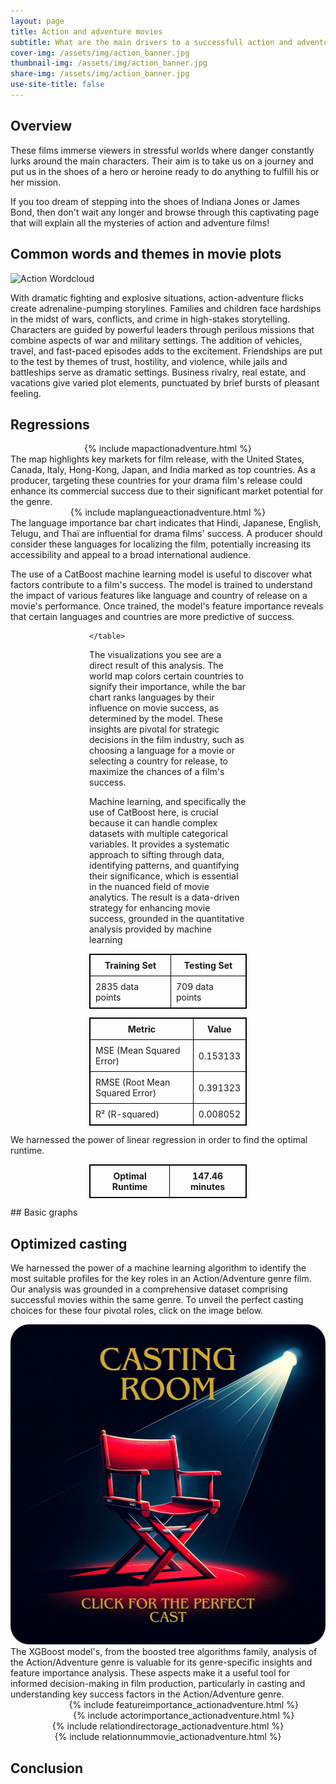 ```yaml
---
layout: page
title: Action and adventure movies
subtitle: What are the main drivers to a successfull action and adventure movie ? 
cover-img: /assets/img/action_banner.jpg
thumbnail-img: /assets/img/action_banner.jpg
share-img: /assets/img/action_banner.jpg
use-site-title: false
---
```


## Overview

These films immerse viewers in stressful worlds where danger constantly lurks around the main characters. Their aim is to take us on a journey and put us in the shoes of a hero or heroine ready to do anything to fulfill his or her mission.

If you too dream of stepping into the shoes of Indiana Jones or James Bond, then don't wait any longer and browse through this captivating page that will explain all the mysteries of action and adventure films!

## Common words and themes in movie plots

![Action Wordcloud](/assets/img/wordclouds/empath/Action_Adventure_wordcloud.png)

With dramatic fighting and explosive situations, action-adventure flicks create adrenaline-pumping storylines. Families and children face hardships in the midst of wars, conflicts, and crime in high-stakes storytelling. Characters are guided by powerful leaders through perilous missions that combine aspects of war and military settings. The addition of vehicles, travel, and fast-paced episodes adds to the excitement. Friendships are put to the test by themes of trust, hostility, and violence, while jails and battleships serve as dramatic settings. Business rivalry, real estate, and vacations give varied plot elements, punctuated by brief bursts of pleasant feeling.

## Regressions
<div style="width: 100%;display: flex; justify-content: center;">
  {% include mapactionadventure.html %}
</div>
The map highlights key markets for film release, with the United States, Canada, Italy, Hong-Kong, Japan, and India marked as top countries. As a producer, targeting these countries for your drama film's release could enhance its commercial success due to their significant market potential for the genre.
<div style="width: 100%;display: flex; justify-content: center;">
  {% include maplangueactionadventure.html %}
</div>
The language importance bar chart indicates that Hindi, Japanese, English, Telugu, and Thaï are influential for drama films' success. A producer should consider these languages for localizing the film, potentially increasing its accessibility and appeal to a broad international audience.



The use of a CatBoost machine learning model is useful to discover what factors contribute to a film's success. The model is trained to understand the impact of various features like language and country of release on a movie's performance. Once trained, the model's feature importance reveals that certain languages and countries are more predictive of success.
<div style="margin:auto; width:50%;">
    <table style="width:100%; border: 1px solid black; border-collapse: collapse;">
        <tr style="border: 1px solid black;">
            <th style="border: 1px solid black; padding: 8px;">Training Set</th>
            <th style="border: 1px solid black; padding: 8px;">Testing Set</th>
        </tr>
        <tr style="border: 1px solid black;">
            <td style="border: 1px solid black; padding: 8px;">2835 data points</td>
            <td style="border: 1px solid black; padding: 8px;">709 data points</td>
        </tr>
        
    </table>
</div>

The visualizations you see are a direct result of this analysis. The world map colors certain countries to signify their importance, while the bar chart ranks languages by their influence on movie success, as determined by the model. These insights are pivotal for strategic decisions in the film industry, such as choosing a language for a movie or selecting a country for release, to maximize the chances of a film's success.

Machine learning, and specifically the use of CatBoost here, is crucial because it can handle complex datasets with multiple categorical variables. It provides a systematic approach to sifting through data, identifying patterns, and quantifying their significance, which is essential in the nuanced field of movie analytics. The result is a data-driven strategy for enhancing movie success, grounded in the quantitative analysis provided by machine learning

<div style="margin:auto; width:50%;">
    <table style="width:100%; border: 1px solid black; border-collapse: collapse;">
        <tr style="border: 1px solid black;">
            <th style="border: 1px solid black; padding: 8px;">Metric</th>
            <th style="border: 1px solid black; padding: 8px;">Value</th>
        </tr>
        <tr style="border: 1px solid black;">
            <td style="border: 1px solid black; padding: 8px;">MSE (Mean Squared Error)</td>
            <td style="border: 1px solid black; padding: 8px;">0.153133</td>
        </tr>
        <tr style="border: 1px solid black;">
            <td style="border: 1px solid black; padding: 8px;">RMSE (Root Mean Squared Error)</td>
            <td style="border: 1px solid black; padding: 8px;">0.391323</td>
        </tr>
        <tr style="border: 1px solid black;">
            <td style="border: 1px solid black; padding: 8px;">R² (R-squared)</td>
            <td style="border: 1px solid black; padding: 8px;">0.008052</td>
        </tr>
    </table>
</div>
We harnessed the power of linear regression in order to find the optimal runtime.
<div style="width:50%; margin-left: auto; margin-right: auto;">
    <table style="width:100%; border: 1px solid black; border-collapse: collapse;">
        <tr style="border: 1px solid black;">
            <th style="border: 1px solid black; padding: 8px;">Optimal Runtime</th>
            <th style="border: 1px solid black; padding: 8px;">147.46 minutes</th>
        </tr>
    </table>
</div>
## Basic graphs

## Optimized casting

We harnessed the power of a machine learning algorithm to identify the most suitable profiles for the key roles in an Action/Adventure genre film. Our analysis was grounded in a comprehensive dataset comprising successful movies within the same genre. To unveil the perfect casting choices for these four pivotal roles, click on the image below.

<div style="width: 100%;display: flex; justify-content: center;">
  <a href="/action_cast.html"><img src="/assets/img/casting.png" alt="cast" style="width:512px;height:512px;border-radius: 30px;"></a>
</div>
The XGBoost model's, from the boosted tree algorithms family, analysis of the Action/Adventure genre is valuable for its genre-specific insights and feature importance analysis. These aspects make it a useful tool for informed decision-making in film production, particularly in casting and understanding key success factors in the Action/Adventure genre.

<div style="width: 110%;display: flex; justify-content: center;">
  {% include featureimportance_actionadventure.html %}
</div>
<div style="width: 110%;display: flex; justify-content: center;">
  {% include actorimportance_actionadventure.html %}
</div>
<div style="width: 100%;display: flex; justify-content: center;">
  {% include relationdirectorage_actionadventure.html %}
</div>
<div style="width: 100%;display: flex; justify-content: center;">
  {% include relationnummovie_actionadventure.html %}
</div>

## Conclusion

    
  
